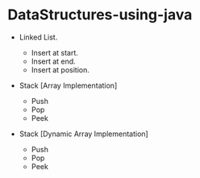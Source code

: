 # DataStructures-using-java

* Linked List.
  * Insert at start.
  * Insert at end.
  * Insert at position.

* Stack [Array Implementation]
  * Push
  * Pop
  * Peek

* Stack [Dynamic Array Implementation]
  * Push
  * Pop
  * Peek
